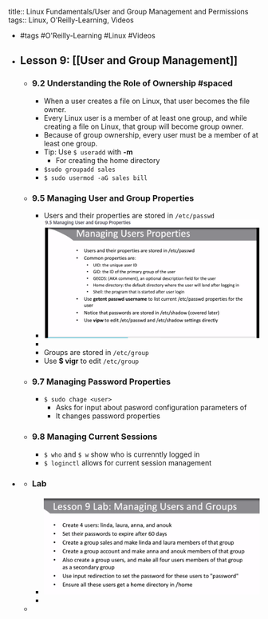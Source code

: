 title:: Linux Fundamentals/User and Group Management and Permissions
tags:: Linux, O'Reilly-Learning, Videos

- #tags #O'Reilly-Learning #Linux #Videos
- ## Lesson 9: [[User and Group Management]]
	- ### 9.2 Understanding the Role of Ownership #spaced
		- When a user creates a file on Linux, that user becomes the file owner.
		- Every Linux user is a member of at least one group, and while creating a file on Linux, that group will become group owner.
		- Because of group ownership, every user must be a member of at least one group.
		- Tip: Use `$ useradd` with **-m**
			- For creating the home directory
		- `$sudo groupadd sales`
		- `$ sudo usermod -aG sales bill`
	- ### 9.5 Managing User and Group Properties
		- Users and their properties are stored in `/etc/passwd`
		- ![image.png](../assets/image_1660725345251_0.png)
		-
		- Groups are stored in `/etc/group`
		- Use **$ vigr** to edit `/etc/group`
	- ### 9.7 Managing Password Properties
		- `$ sudo chage <user>`
			- Asks for input about pasword configuration parameters of <user>
			- It changes password properties
	- ### 9.8 Managing Current Sessions
		- `$ who` and `$ w` show who is currenntly logged in
		- `$ loginctl` allows for current session management
-
	- ### Lab
		- ![image.png](../assets/image_1660727964073_0.png)
		-
	-